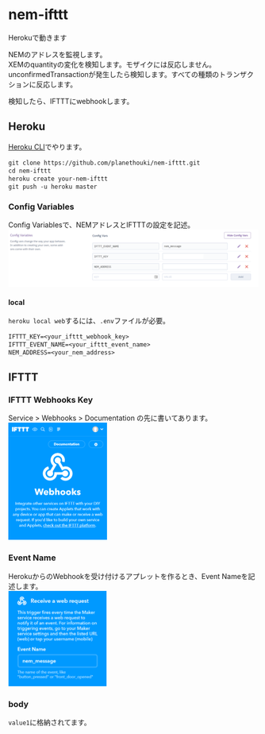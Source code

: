 # nem-ifttt
Herokuで動きます

NEMのアドレスを監視します。  
XEMのquantityの変化を検知します。モザイクには反応しません。  
unconfirmedTransactionが発生したら検知します。すべての種類のトランザクションに反応します。

検知したら、IFTTTにwebhookします。

## Heroku

[Heroku CLI](https://devcenter.heroku.com/articles/getting-started-with-nodejs#set-up)でやります。

```
git clone https://github.com/planethouki/nem-ifttt.git
cd nem-ifttt
heroku create your-nem-ifttt
git push -u heroku master
```

### Config Variables
Config Variablesで、NEMアドレスとIFTTTの設定を記述。  
![Heroku Config Variables Screen](https://github.com/planethouki/images/blob/master/nem-ifttt/nem-ifttt06.png)

#### local
`heroku local web`するには、`.env`ファイルが必要。

```
IFTTT_KEY=<your_ifttt_webhook_key>
IFTTT_EVENT_NAME=<your_ifttt_event_name>
NEM_ADDRESS=<your_nem_address>
```

## IFTTT

### IFTTT Webhooks Key
Service > Webhooks > Documentation の先に書いてあります。  
<img alt="IFTTT Webhooks Key Screen" src="https://github.com/planethouki/images/blob/master/nem-ifttt/nem-ifttt08.PNG" width="199px">

### Event Name
HerokuからのWebhookを受け付けるアプレットを作るとき、Event Nameを記述します。  
<img alt="Event Name Screen" src="https://github.com/planethouki/images/blob/master/nem-ifttt/nem-ifttt07.PNG" width="198px">

### body
`value1`に格納されてます。
